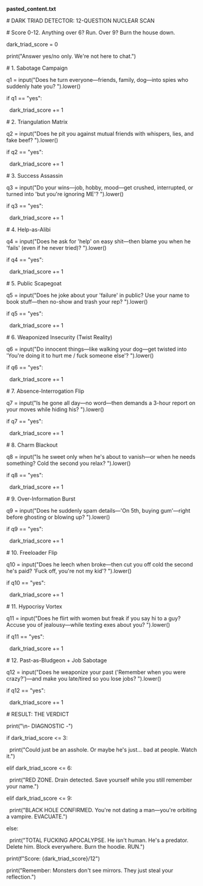 **pasted\_content.txt**



\# DARK TRIAD DETECTOR: 12-QUESTION NUCLEAR SCAN

\# Score 0-12. Anything over 6? Run. Over 9? Burn the house down.



dark\_triad\_score = 0

print("Answer yes/no only. We're not here to chat.")



\# 1. Sabotage Campaign

q1 = input("Does he turn everyone—friends, family, dog—into spies who suddenly hate you? ").lower()

if q1 == "yes":

&nbsp;   dark\_triad\_score += 1



\# 2. Triangulation Matrix

q2 = input("Does he pit you against mutual friends with whispers, lies, and fake beef? ").lower()

if q2 == "yes":

&nbsp;   dark\_triad\_score += 1



\# 3. Success Assassin

q3 = input("Do your wins—job, hobby, mood—get crushed, interrupted, or turned into 'but you're ignoring ME'? ").lower()

if q3 == "yes":

&nbsp;   dark\_triad\_score += 1



\# 4. Help-as-Alibi

q4 = input("Does he ask for 'help' on easy shit—then blame you when he 'fails' (even if he never tried)? ").lower()

if q4 == "yes":

&nbsp;   dark\_triad\_score += 1



\# 5. Public Scapegoat

q5 = input("Does he joke about your 'failure' in public? Use your name to book stuff—then no-show and trash your rep? ").lower()

if q5 == "yes":

&nbsp;   dark\_triad\_score += 1



\# 6. Weaponized Insecurity (Twist Reality)

q6 = input("Do innocent things—like walking your dog—get twisted into 'You're doing it to hurt me / fuck someone else'? ").lower()

if q6 == "yes":

&nbsp;   dark\_triad\_score += 1



\# 7. Absence-Interrogation Flip

q7 = input("Is he gone all day—no word—then demands a 3-hour report on your moves while hiding his? ").lower()

if q7 == "yes":

&nbsp;   dark\_triad\_score += 1



\# 8. Charm Blackout

q8 = input("Is he sweet only when he's about to vanish—or when he needs something? Cold the second you relax? ").lower()

if q8 == "yes":

&nbsp;   dark\_triad\_score += 1



\# 9. Over-Information Burst

q9 = input("Does he suddenly spam details—'On 5th, buying gum'—right before ghosting or blowing up? ").lower()

if q9 == "yes":

&nbsp;   dark\_triad\_score += 1



\# 10. Freeloader Flip

q10 = input("Does he leech when broke—then cut you off cold the second he's paid? 'Fuck off, you're not my kid'? ").lower()

if q10 == "yes":

&nbsp;   dark\_triad\_score += 1



\# 11. Hypocrisy Vortex

q11 = input("Does he flirt with women but freak if you say hi to a guy? Accuse you of jealousy—while texting exes about you? ").lower()

if q11 == "yes":

&nbsp;   dark\_triad\_score += 1



\# 12. Past-as-Bludgeon + Job Sabotage

q12 = input("Does he weaponize your past ('Remember when you were crazy?')—and make you late/tired so you lose jobs? ").lower()

if q12 == "yes":

&nbsp;   dark\_triad\_score += 1



\# RESULT: THE VERDICT

print("\\n- DIAGNOSTIC -")

if dark\_triad\_score <= 3:

&nbsp;   print("Could just be an asshole. Or maybe he's just... bad at people. Watch it.")

elif dark\_triad\_score <= 6:

&nbsp;   print("RED ZONE. Drain detected. Save yourself while you still remember your name.")

elif dark\_triad\_score <= 9:

&nbsp;   print("BLACK HOLE CONFIRMED. You're not dating a man—you're orbiting a vampire. EVACUATE.")

else:

&nbsp;   print("TOTAL FUCKING APOCALYPSE. He isn't human. He's a predator. Delete him. Block everywhere. Burn the hoodie. RUN.")

print(f"Score: {dark\_triad\_score}/12")

print("Remember: Monsters don't see mirrors. They just steal your reflection.")

